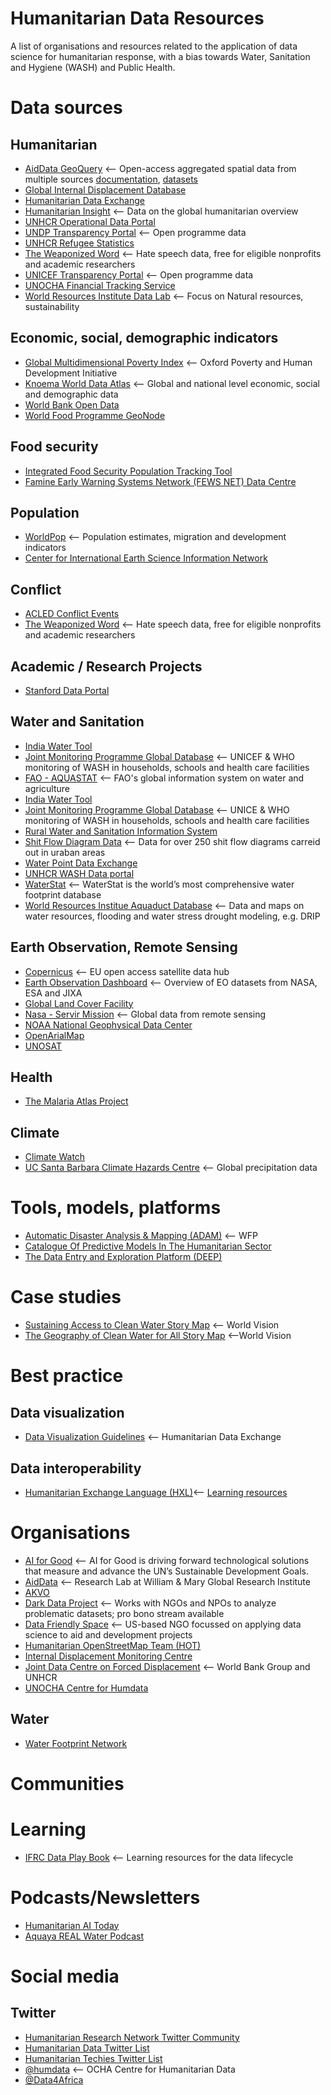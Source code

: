 # Humanitarian Data Resources
 A list of organisations and resources related to the application of data science for humanitarian response, with a bias towards Water, Sanitation and Hygiene (WASH) and Public Health.
# Data sources
## Humanitarian
* [AidData GeoQuery](http://geo.aiddata.org) <-- Open-access aggregated spatial data from multiple sources [documentation](https://www.aiddata.org/geoquery), [datasets](https://www.aiddata.org/geoquery/data-documentation)
* [Global Internal Displacement Database](https://www.internal-displacement.org/database)
* [Humanitarian Data Exchange](https://data.humdata.org)
* [Humanitarian Insight](https://hum-insight.info) <-- Data on the global humanitarian overview
* [UNHCR Operational Data Portal](https://data.unhcr.org)
* [UNDP Transparency Portal](https://open.undp.org) <-- Open programme data
* [UNHCR Refugee Statistics](https://www.unhcr.org/refugee-statistics/)
* [The Weaponized Word](https://weaponizedword.org) <-- Hate speech data, free for eligible nonprofits and academic researchers
* [UNICEF Transparency Portal](https://open.unicef.org) <-- Open programme data
* [UNOCHA Financial Tracking Service](https://fts.unocha.org)
* [World Resources Institute Data Lab](https://www.wri.org/data/data-lab) <-- Focus on Natural resources, sustainability
## Economic, social, demographic indicators
* [Global Multidimensional Poverty Index](https://ophi.org.uk/multidimensional-poverty-index/global-mpi-databank/) <-- Oxford Poverty and Human Development Initiative
* [Knoema World Data Atlas](https://knoema.com/atlas/topics/Water) <-- Global and national level economic, social and demographic data
* [World Bank Open Data](https://data.worldbank.org)
* [World Food Programme GeoNode](https://geonode.wfp.org)
## Food security
* [Integrated Food Security Population Tracking Tool](https://www.ipcinfo.org/ipc-country-analysis/population-tracking-tool/en/)
* [Famine Early Warning Systems Network (FEWS NET) Data Centre](https://fews.net/data)
## Population
* [WorldPop](https://www.worldpop.org/datacatalog/) <-- Population estimates, migration and development indicators
* [Center for International Earth Science Information Network](http://sedac.ciesin.columbia.edu/data/set/gpw-v4-population-count-adjusted-to-2015-unwpp-country-totals)
## Conflict
* [ACLED Conflict Events](https://www.aiddata.org/geoquery/data-documentation)
* [The Weaponized Word](https://weaponizedword.org) <-- Hate speech data, free for eligible nonprofits and academic researchers
## Academic / Research Projects
* [Stanford Data Portal](https://sheftneal9.wixsite.com/fse-data/projects)
## Water and Sanitation
* [India Water Tool](https://www.indiawatertool.in/index.html)
* [Joint Monitoring Programme Global Database](https://washdata.org/data) <-- UNICEF & WHO monitoring of WASH in households, schools and health care facilities 
* [FAO - AQUASTAT](https://www.fao.org/aquastat/en/) <-- FAO's global information system on water and agriculture
* [India Water Tool](https://www.indiawatertool.in/index.html)
* [Joint Monitoring Programme Global Database](https://washdata.org/data) <-- UNICE & WHO monitoring of WASH in households, schools and health care facilities 
* [Rural Water and Sanitation Information System](http://globalsiasar.org/en)
* [Shit Flow Diagram Data](https://sfd.susana.org/about/sfd-data) <-- Data for over 250 shit flow diagrams carreid out in uraban areas
* [Water Point Data Exchange](https://www.waterpointdata.org/access-data/) 
* [UNHCR WASH Data portal](https://wash.unhcr.org/wash-dashboard-for-refugee-settings/)
* [WaterStat](https://waterfootprint.org/en/resources/waterstat/) <-- WaterStat is the world’s most comprehensive water footprint database
* [World Resources Institue Aquaduct Database](https://www.wri.org/aqueduct/data) <-- Data and maps on water resources, flooding and water stress
drought modeling, e.g. DRIP
## Earth Observation, Remote Sensing
* [Copernicus](https://www.copernicus.eu/en/access-data) <-- EU open access satellite data hub
* [Earth Observation Dashboard](https://eodashboard.org) <-- Overview of EO datasets from NASA, ESA and JIXA
* [Global Land Cover Facility](http://www.landcover.org) 
* [Nasa - Servir Mission](https://gis1.servirglobal.net/geonetwork/srv/eng/catalog.search#/home) <-- Global data from remote sensing
* [NOAA National Geophysical Data Center](https://ngdc.noaa.gov/eog/dmsp/downloadV4composites.html)
* [OpenArialMap](https://openaerialmap.org)
* [UNOSAT](https://unosat.org/products/)
## Health
* [The Malaria Atlas Project](https://malariaatlas.org)

## Climate
* [Climate Watch](https://www.climatewatchdata.org/?source=cait)
* [UC Santa Barbara Climate Hazards Centre](https://www.chc.ucsb.edu/data) <-- Global precipitation data 
# Tools, models, platforms
* [Automatic Disaster Analysis & Mapping (ADAM)](https://geonode.wfp.org/adam.html) <-- WFP
* [Catalogue Of Predictive Models In The Humanitarian Sector](https://centre.humdata.org/catalogue-for-predictive-models-in-the-humanitarian-sector/)
* [The Data Entry and Exploration Platform (DEEP)](https://thedeep.io)
# Case studies
* [Sustaining Access to Clean Water Story Map](https://storymaps.arcgis.com/stories/85c39ac4702f47b9ae31d744567921f3) <-- World Vision
* [The Geography of Clean Water for All Story Map](https://storymaps.arcgis.com/stories/a73563c0d11b433fa35e0bd10a546087) <--World Vision 
# Best practice
## Data visualization
* [Data Visualization Guidelines](https://data.humdata.org/dataviz-guide/) <-- Humanitarian Data Exchange
## Data interoperability
* [Humanitarian Exchange Language (HXL)](https://hxlstandard.org)<-- [Learning resources](https://centre.humdata.org/learning-path/hxl/)
# Organisations
* [AI for Good](https://ai4good.org/) <-- AI for Good is driving forward technological solutions that measure and advance the UN’s Sustainable Development Goals.
* [AidData](https://www.aiddata.org) <-- Research Lab at William & Mary Global Research Institute
* [AKVO](https://akvo.org)
* [Dark Data Project](https://darkdataproject.org) <-- Works with NGOs and NPOs to analyze problematic datasets; pro bono stream available
* [Data Friendly Space](https://datafriendlyspace.org) <-- US-based NGO focussed on applying data science to aid and development projects
* [Humanitarian OpenStreetMap Team (HOT)](https://www.hotosm.org/)
* [Internal Displacement Monitoring Centre](https://www.internal-displacement.org)
* [Joint Data Centre on Forced Displacement](https://www.jointdatacenter.org/) <-- World Bank Group and UNHCR
* [UNOCHA Centre for Humdata](https://centre.humdata.org/)
## Water
* [Water Footprint Network](https://waterfootprint.org/en/)
# Communities
# Learning
* [IFRC Data Play Book](https://preparecenter.org/toolkit/data-playbook-toolkit-v1/) <-- Learning resources for the data lifecycle
# Podcasts/Newsletters
* [Humanitarian AI Today](https://humanitarianai.org/podcasts.html)
* [Aquaya REAL Water Podcast](https://aquaya.org/keeping-it-real-for-the-future-of-rural-water-services-delivery/)

# Social media
## Twitter
* [Humanitarian Research Network Twitter Community](https://twitter.com/i/communities/1508944983432310792)
* [Humanitarian Data Twitter List](https://twitter.com/i/lists/1554542561838174209?s=20)
* [Humanitarian Techies Twitter List](https://twitter.com/i/lists/22764474?s=20)
* [@humdata](https://twitter.com/humdata) <-- OCHA Centre for Humanitarian Data
* [@Data4Africa](http://twitter.com/Data4Africa)

